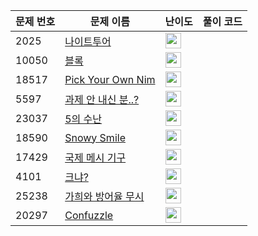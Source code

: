 | 문제 번호 | 문제 이름 | 난이도 | 풀이 코드 |
| --- | --- | --- | --- |
| 2025 | [나이트투어](https://www.acmicpc.net/problem/2025) | <img height="25px" width="25px=" src="https://static.solved.ac/tier_small/28.svg"/> |  |
| 10050 | [블록](https://www.acmicpc.net/problem/10050) | <img height="25px" width="25px=" src="https://static.solved.ac/tier_small/25.svg"/> |  |
| 18517 | [Pick Your Own Nim](https://www.acmicpc.net/problem/18517) | <img height="25px" width="25px=" src="https://static.solved.ac/tier_small/27.svg"/> |  |
| 5597 | [과제 안 내신 분..?](https://www.acmicpc.net/problem/5597) | <img height="25px" width="25px=" src="https://static.solved.ac/tier_small/1.svg"/> |  |
| 23037 | [5의 수난](https://www.acmicpc.net/problem/23037) | <img height="25px" width="25px=" src="https://static.solved.ac/tier_small/1.svg"/> |  |
| 18590 | [Snowy Smile](https://www.acmicpc.net/problem/18590) | <img height="25px" width="25px=" src="https://static.solved.ac/tier_small/21.svg"/> |  |
| 17429 | [국제 메시 기구](https://www.acmicpc.net/problem/17429) | <img height="25px" width="25px=" src="https://static.solved.ac/tier_small/22.svg"/> |  |
| 4101 | [크냐?](https://www.acmicpc.net/problem/4101) | <img height="25px" width="25px=" src="https://static.solved.ac/tier_small/1.svg"/> |  |
| 25238 | [가희와 방어율 무시](https://www.acmicpc.net/problem/25238) | <img height="25px" width="25px=" src="https://static.solved.ac/tier_small/2.svg"/> |  |
| 20297 | [Confuzzle](https://www.acmicpc.net/problem/20297) | <img height="25px" width="25px=" src="https://static.solved.ac/tier_small/21.svg"/> |  |
